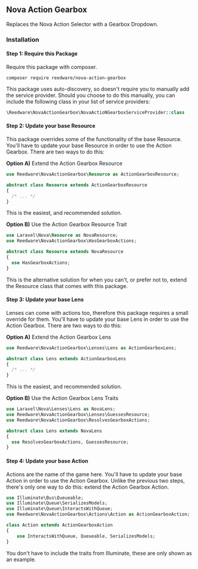 ## Nova Action Gearbox
Replaces the Nova Action Selector with a Gearbox Dropdown.

### Installation

#### Step 1: Require this Package

Require this package with composer.

```shell
composer require reedware/nova-action-gearbox
```

This package uses auto-discovery, so doesn't require you to manually add the service provider. Should you choose to do this manually, you can include the following class in your list of service providers:

```php
\Reedware\NovaActionGearbox\NovaActioNGearboxServiceProvider::class
```

#### Step 2: Update your base Resource

This package overrides some of the functionality of the base Resource. You'll have to update your base Resource in order to use the Action Gearbox. There are two ways to do this:

**Option A)** Extend the Action Gearbox Resource

```php
use Reedware\NovaActionGearbox\Resource as ActionGearboxResource;

abstract class Resource extends ActionGearboxResource
{
  /* ... */
}
```

This is the easiest, and recommended solution.

**Option B)** Use the Action Gearbox Resource Trait

```php
use Laravel\Nova\Resource as NovaResource;
use Reedware\NovaActionGearbox\HasGearboxActions;

abstract class Resource extends NovaResource
{
  use HasGearboxActions;
}
```

This is the alternative solution for when you can't, or prefer not to, extend the Resource class that comes with this package.

#### Step 3: Update your base Lens

Lenses can come with actions too, therefore this package requires a small override for them. You'll have to update your base Lens in order to use the Action Gearbox. There are two ways to do this:

**Option A)** Extend the Action Gearbox Lens

```php
use Reedware\NovaActionGearbox\Lenses\Lens as ActionGearboxLens;

abstract class Lens extends ActionGearboxLens
{
  /* ... */
}
```

This is the easiest, and recommended solution.

**Option B)** Use the Action Gearbox Lens Traits

```php
use Laravel\Nova\Lenses\Lens as NovaLens;
use Reedware\NovaActionGearbox\Lenses\GuessesResource;
use Reedware\NovaActionGearbox\ResolvesGearboxActions;

abstract class Lens extends NovaLens
{
  use ResolvesGearboxActions, GuessesResource;
}
```

#### Step 4: Update your base Action

Actions are the name of the game here. You'll have to update your base Action in order to use the Action Gearbox. Unlike the previous two steps, there's only one way to do this: extend the Action Gearbox Action.

```php
use Illuminate\Bus\Queueable;
use Illuminate\Queue\SerializesModels;
use Illuminate\Queue\InteractsWithQueue;
use Reedware\NovaActionGearbox\Actions\Action as ActionGearboxAction;

class Action extends ActionGearboxAction
{
    use InteractsWithQueue, Queueable, SerializesModels;
}
```

You don't have to include the traits from Illuminate, these are only shown as an example.
